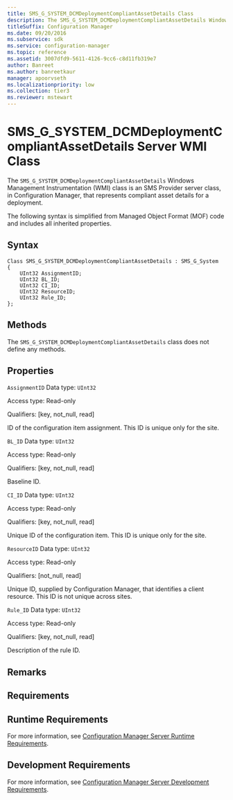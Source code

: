 ```yaml
---
title: SMS_G_SYSTEM_DCMDeploymentCompliantAssetDetails Class
description: The SMS_G_SYSTEM_DCMDeploymentCompliantAssetDetails Windows Management Instrumentation (WMI) class is an SMS Provider server class, in Configuration Manager, that represents compliant asset details for a deployment.
titleSuffix: Configuration Manager
ms.date: 09/20/2016
ms.subservice: sdk
ms.service: configuration-manager
ms.topic: reference
ms.assetid: 3007dfd9-5611-4126-9cc6-c8d11fb319e7
author: Banreet
ms.author: banreetkaur
manager: apoorvseth
ms.localizationpriority: low
ms.collection: tier3
ms.reviewer: mstewart
---
```

# SMS_G_SYSTEM_DCMDeploymentCompliantAssetDetails Server WMI Class
The `SMS_G_SYSTEM_DCMDeploymentCompliantAssetDetails` Windows Management Instrumentation (WMI) class is an SMS Provider server class, in Configuration Manager, that represents compliant asset details for a deployment.

 The following syntax is simplified from Managed Object Format (MOF) code and includes all inherited properties.

## Syntax

```
Class SMS_G_SYSTEM_DCMDeploymentCompliantAssetDetails : SMS_G_System
{
    UInt32 AssignmentID;
    UInt32 BL_ID;
    UInt32 CI_ID;
    UInt32 ResourceID;
    UInt32 Rule_ID;
};
```

## Methods
 The `SMS_G_SYSTEM_DCMDeploymentCompliantAssetDetails` class does not define any methods.

## Properties
 `AssignmentID`
 Data type: `UInt32`

 Access type: Read-only

 Qualifiers: [key, not_null, read]

 ID of the configuration item assignment. This ID is unique only for the site.

 `BL_ID`
 Data type: `UInt32`

 Access type: Read-only

 Qualifiers: [key, not_null, read]

 Baseline ID.

 `CI_ID`
 Data type: `UInt32`

 Access type: Read-only

 Qualifiers: [key, not_null, read]

 Unique ID of the configuration item. This ID is unique only for the site.

 `ResourceID`
 Data type: `UInt32`

 Access type: Read-only

 Qualifiers: [not_null, read]

 Unique ID, supplied by Configuration Manager, that identifies a client resource. This ID is not unique across sites.

 `Rule_ID`
 Data type: `UInt32`

 Access type: Read-only

 Qualifiers: [key, not_null, read]

 Description of the rule ID.

## Remarks

## Requirements

## Runtime Requirements
 For more information, see [Configuration Manager Server Runtime Requirements](../../../develop/core/reqs/server-runtime-requirements.md).

## Development Requirements
 For more information, see [Configuration Manager Server Development Requirements](../../../develop/core/reqs/server-development-requirements.md).
